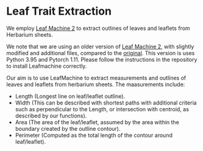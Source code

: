 # Leaf Trait Extraction

We employ [Leaf Machine 2](https://github.com/NaturalHistoryMuseum/LeafMachine2) to extract outlines of leaves and leaflets from Herbarium sheets.

We note that we are using an older version of [Leaf Machine 2](https://github.com/NaturalHistoryMuseum/LeafMachine2), with slightly modified and additional files, compared to the [original](https://github.com/Gene-Weaver/LeafMachine2). This version is uses Python 3.95 and Pytorch 1.11. Please follow the instructions in the repository to install Leafmachine correctly.

Our aim is to use LeafMachine to extract measurements and outlines of leaves and leaflets from herbarium sheets. The maasurements include:
- Length (Longest line on leaf/leaflet outline).
- Width (This can be described with shortest paths with additional criteria such as perpendicular to the Length, or intersection with centroid, as described by our functions).
- Area (The area of the leaf/leaflet, assumed by the area within the boundary created by the outline contour).
- Perimeter (Computed as the total length of the contour around leaf/leaflet).

